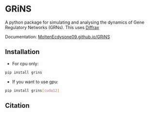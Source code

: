 # GRiNS

A python package for simulating and analysing the dynamics of Gene Regulatory Networks (GRNs). This uses [Diffrax](https://github.com/patrick-kidger/diffrax)

Documentation: [MoltenEcdysone09.github.io/GRiNS](https://MoltenEcdysone09.github.io/GRiNS)

## Installation
- For cpu only:
```bash
pip install grins
```
- If you want to use gpu:
```bash
pip install grins[cuda12]
```
## Citation

<!-- 
## Commands

* `mkdocs new [dir-name]` - Create a new project.
* `mkdocs serve` - Start the live-reloading docs server.
* `mkdocs build` - Build the documentation site.
* `mkdocs -h` - Print help message and exit.

## Project layout

    mkdocs.yml    # The configuration file.
    docs/
        index.md  # The documentation homepage.
        ...       # Other markdown pages, images and other files. -->
